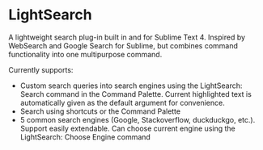 # LightSearch
A lightweight search plug-in built in and for Sublime Text 4. Inspired by WebSearch and Google Search for Sublime, but combines command functionality into one multipurpose command.

Currently supports: 
- Custom search queries into search engines using the LightSearch: Search command in the Command Palette. Current highlighted text is automatically given as the default argument for convenience.
- Search using shortcuts or the Command Palette
- 5 common search engines (Google, Stackoverflow, duckduckgo, etc.). Support easily extendable. Can choose current engine using the LightSearch: Choose Engine command

